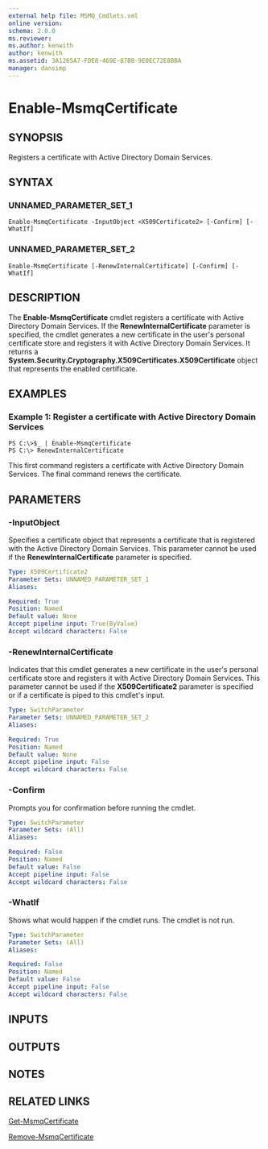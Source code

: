 ```yaml
---
external help file: MSMQ_Cmdlets.xml
online version: 
schema: 2.0.0
ms.reviewer:
ms.author: kenwith
author: kenwith
ms.assetid: 3A1265A7-FDE8-469E-87B8-9E0EC72E8BBA
manager: dansimp
---
```


# Enable-MsmqCertificate

## SYNOPSIS
Registers a certificate with Active Directory Domain Services.

## SYNTAX

### UNNAMED_PARAMETER_SET_1
```
Enable-MsmqCertificate -InputObject <X509Certificate2> [-Confirm] [-WhatIf]
```

### UNNAMED_PARAMETER_SET_2
```
Enable-MsmqCertificate [-RenewInternalCertificate] [-Confirm] [-WhatIf]
```

## DESCRIPTION
The **Enable-MsmqCertificate** cmdlet registers a certificate with Active Directory Domain Services.
If the **RenewInternalCertificate** parameter is specified, the cmdlet generates a new certificate in the user's personal certificate store and registers it with Active Directory Domain Services.
It returns a **System.Security.Cryptography.X509Certificates.X509Certificate** object that represents the enabled certificate.

## EXAMPLES

### Example 1: Register a certificate with Active Directory Domain Services
```
PS C:\>$_ | Enable-MsmqCertificate
PS C:\> RenewInternalCertificate
```

This first command registers a certificate with Active Directory Domain Services.
The final command renews the certificate.

## PARAMETERS

### -InputObject
Specifies a certificate object that represents a certificate that is registered with the Active Directory Domain Services.
This parameter cannot be used if the **RenewInternalCertificate** parameter is specified.

```yaml
Type: X509Certificate2
Parameter Sets: UNNAMED_PARAMETER_SET_1
Aliases: 

Required: True
Position: Named
Default value: None
Accept pipeline input: True(ByValue)
Accept wildcard characters: False
```

### -RenewInternalCertificate
Indicates that this cmdlet generates a new certificate in the user's personal certificate store and registers it with Active Directory Domain Services.
This parameter cannot be used if the **X509Certificate2** parameter is specified or if a certificate is piped to this cmdlet's input.

```yaml
Type: SwitchParameter
Parameter Sets: UNNAMED_PARAMETER_SET_2
Aliases: 

Required: True
Position: Named
Default value: None
Accept pipeline input: False
Accept wildcard characters: False
```

### -Confirm
Prompts you for confirmation before running the cmdlet.

```yaml
Type: SwitchParameter
Parameter Sets: (All)
Aliases: 

Required: False
Position: Named
Default value: False
Accept pipeline input: False
Accept wildcard characters: False
```

### -WhatIf
Shows what would happen if the cmdlet runs.
The cmdlet is not run.

```yaml
Type: SwitchParameter
Parameter Sets: (All)
Aliases: 

Required: False
Position: Named
Default value: False
Accept pipeline input: False
Accept wildcard characters: False
```

## INPUTS

## OUTPUTS

## NOTES

## RELATED LINKS

[Get-MsmqCertificate](./Get-MsmqCertificate.md)

[Remove-MsmqCertificate](./Remove-MsmqCertificate.md)
